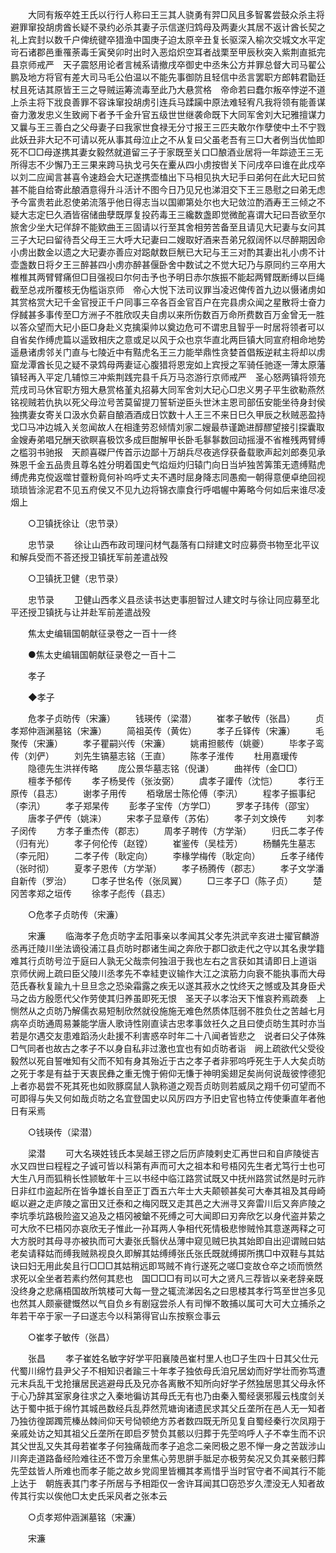 <!-- { "loadSidebar": true } -->
　　大同有叛卒姓王氏以行行人称曰王三其人骁勇有羿□风且多智畧尝鼓众杀主将避罪窜投胡虏酋长疑不录约必杀其妻子示信遂归鸩母及两妻火其居不返计酋长契之礼上宾封以数千户俾统徤卒猎渔中国庚子迫太原辛丑复长驱深入榆次交城文水平定岢石诸郡邑重罹荼毒壬寅癸卯时出时入恶焰炽空耳者战栗至甲辰秋突入紫荆直抵完县京师戒严　天子震怒用论者言械系请撤戌卒御史中丞朱公方并罪总督大司马翟公鹏及地方将官有差大司马毛公伯温以不能先事御防且轻信中丞言罢职方郎韩君勖廷杖且死诘其原皆王三之导贼运筹流毒至此乃大悬赏格　帝命若曰蠢尔叛卒悖逆不道上杀主将下戕良善罪不容诛窜投胡虏引连兵马蹂躏中原法难轻宥凡我将领有能善谋奋力激发忠义生致阙下者予千金升官五级世世继袭命既下大同军舍刘大玘雅擅谋力又曩与王三善白之父母妻子曰我家世食禄无分寸报王三匹夫敢尔作孽使中土不宁戮此妖丑非大玘不可请以死从事其母泣止之不从复曰父虽老吾有三□大者例当优恤即死不□□母遂携其妻女毅然就道留三子于家既至关口□酿酒业居将一年踪迹王三无所得志不少懈乃王三果来跨马执戈弓矢在櫜从四小虏按辔关下问戌卒曰谁在此戍卒以刘二应闻言甚喜令速趋会大玘遂携壶榼出下马相见执大玘手曰弟何在此大玘曰贫甚不能自给寄此酿酒意得升斗活计不图今日乃见兄也涕泪交下王三恳慰之曰弟无虑予今富贵若此忍使弟流落乎他日得志当以国卿第处尔也大玘敛泣酌酒寿王三倾之不疑大志定巳久酒皆宿储曲孽既厚复投药毒王三纔数盏即觉微酡喜谓大玘曰吾欲至尔旅舍少坐大玘佯辞不能欵曲王三固请以行至其舍相劳苦备至且请见大玘妻与女问其三子大玘曰留待吾父母王三大呼大玘妻曰二嫂取好酒来吾弟兄叙阔怀以尽醉期因命小虏出数金以遗之大玘妻亦善应对跽献数巨觥已大玘与王三对酌其妻出礼小虏不计壶盏数日将夕王三醉甚四小虏亦醉甚偃卧舍中数试之不觉大玘乃与原同约三卒用大椎椎其两臂臂痛但□目强视曰尔何击予也予明日赤尔族振不能起两臂既断缚以巨绳截至总戎所覆核无伪槛诣京师　帝心大悦下法司议罪当凌迟俾传首九边以慑诸虏如其赏格赏大玘千金官授正千户同事三卒各百金官百户在完县虏众闻之星散将士奋力俘馘甚多事传至□方洲子不胜欣叹夫自虏以来所伤数百万命所费数百万金曾无一胜以答众望而大玘小臣□身赴义克擒渠帅以奠边危可不谓忠且智乎一时居将领者可以自省矣作缚虎篇以遥致相庆之意或足以风于众也京华直北两巨镇大同宣府相命地势遥悬诸虏邻关门直与七陵近中有黠虎名王三力能举鼎性贪婪首倡叛逆弒主将却以虏窟龙潭酋长见之疑不录鸩母两妻证心腹猎将恩宠如上宾授之军骑任驰逐一薄太原藩镇轻再入平定几辅惊三冲紫荆践完县千兵万马恣游行京师戒严　圣心怒两镇将领充荒戌司马休官职方殂大悬赏格堇丸招募大同军舍刘大玘心□忠义男子平生欲勒燕然铭视贼若仇执以死父母泣号苦莫留提刀誓斩逆臣头世沐主恩司部伍安能坐待身封侯独携妻女寄关口汲水负薪自酿酒酒成日饮数十人王三不来日巳久甲辰之秋贼恶盈持戈□马冲边城入关忽闻故人在相逢劳忍倾情刘家二嫂最恭谨跪进醇醪望接引探囊取金嫂寿弟唱兄酬天欲瞑喜极饮多成巨酣解甲长卧毛鬖鬖数回动摇漫不省椎残两臂缚之槛羽书驰报　天颜喜磔尸传首示边鄙十万胡兵尽夜逃俘获备载歌声起刘郎奏见承殊恩千金五品贵且尊名姓分明着国史气焰烜灼归辕门向日当垆独苦筭策无遗缚黠虎缚虎弗克傥返噬甘虀粉竟何补呜呼丈夫不遇时屈身降志同愚痴一朝得意便卓绝回视琐琐皆涂泥君不见五府侯又不见九边将锦衣廪食行呼唱幄中筹略今何如后来谁尽凌烟上 

　　○卫镇抚徐让（忠节录） 

　　忠节录 
　　徐让山西布政司理问材气磊落有口辩建文时应募赍书物至北平议和解兵受而不荅还授卫镇抚军前差遣战殁 

　　○卫镇抚卫健（忠节录） 

　　忠节录 
　　卫健山西孝义县丞读书达吏事胆智过人建文时与徐让同应募至北平还授卫镇抚与让并赴军前差遣战殁 

　　焦太史编辑国朝献征录卷之一百十一终 

　　●焦太史编辑国朝献征录卷之一百十二 

　　孝子 

　　◆孝子 

　　危孝子贞昉传（宋濂） 
　　钱瑛传（梁潜） 
　　崔孝子敏传（张昌） 
　　贞孝郑仲涵渊墓铭（宋濂） 
　　简祖英传（黄佐） 
　　孝子丘铎传（宋濂） 
　　毛聚传（宋濂） 
　　孝子瞿嗣兴传（宋濂） 
　　姚甫担骸传（姚夔） 
　　毕孝子鸾传（刘俨） 
　　刘先生镐墓志铭（王直） 
　　陈孝子淮传 
　　杜用嘉瑷传 
　　隐德先生洪祥传略 
　　庞公景华墓志铭（倪谦） 
　　曲祥传（金□□） 
　　檀孝予郁传 
　　孝子杨旻传（张汝弼） 
　　虞孝子讙传（沈恺） 
　　孝行王原传（县志） 
　　谢孝子用传 
　　栢墩居士陈伦傅（李汛） 
　　程孝子振事纪（李汛） 
　　孝子郑杲传 
　　彭孝子宝传（方学□） 
　　罗孝子玮传（邵宝） 
　　唐孝子俨传（姚涞） 
　　宋孝子显章传（苏佑） 
　　孝子刘文焕传 
　　刘孝子闵传 
　　方孝子重杰传（郡志） 
　　周孝子聘传（方学渐） 
　　归氏二孝子传（归有光） 
　　孝子何伦传（赵镗） 
　　崔鉴传（吴桂芳） 
　　杨黼先生墓志（李元阳） 
　　二孝子传（耿定向） 
　　李椽学梅传（耿定向） 
　　丘孝子绪传（张时彻） 
　　夏孝子恩传（方学渐） 
　　孝子杨腾传（郡志） 
　　孝子文学潘自新传（罗治） 
　　□孝子世名传（张凤翼） 
　　□三孝子□（陈子贞） 
　　楚冈苦孝郑之垣传 
　　徐孝子彪传（县志） 

　　○危孝子贞昉传（宋濂） 

　　宋濂 
　　临海孝子危贞昉字孟阳事亲以孝闻其父孝先洪武辛亥进士擢官麟游丞再迁陵川坐法谪役浦江县贞昉时郡诸生闻之奔欣于郡□欲走代之守以其名隶学籍难其行贞昉号泣于庭曰人孰无父哉柰何独沮于我也左右之言获如其请即日上道诣　京师伏阙上疏曰臣父陵川丞孝先不幸絓吏议输作大江之滨筋力向衰不能执事而大母范氏春秋复踰九十旦旦念之恐染霜露之疾无以遂其菽水之忱终天之憾或及其身臣犬马之齿方殷愿代父作劳使其归养虽即死无恨　圣天子以孝治天下惟哀矜焉疏奏　上恻然从之贞昉乃解儒衣易短制欣然就役施施无难色然质体尫弱不胜负仕之苦越七月病卒贞昉通周易兼能学唐人歌诗性刚直读古忠孝事敛祍久之且曰使贞昉生其时亦当若是尔遇交友患难蹈汤火赴援不利害惑卒时年二十八闻者皆悲之　说者曰父子体殊□气同者也故古之孝子不以身自私非过激也宜也有如贞昉者诣　阙上疏欲代父受役毅然以死自誓唯知有父而不知有身其殆近于古之孝子者非邪呜呼死生于人大矣贞昉之死于孝是有益于天衷民彝之重无愧于俯仰无慊于神明奚翅足矣尚何说哉彼悖德犯上者亦曷尝不死其死也如败豚腐鼠人孰称道之观吾贞昉则若威凤之翔千仞可望而不可即得与失又何如哉贞昉之名宜登国史以风厉四方予旧史官也特立传使秉直年者他日有采焉 

　　○钱瑛传（梁潜） 

　　梁潜 
　　可大名瑛姓钱氏本吴越王镠之后历庐陵剌史汇再世曰和自庐陵徙吉水又四世曰程程之子诚可皆以科第有声而可大之祖本和号梧冈先生者尤笃行士也可大生八月而狐稍长性颕敏年十三以书经中临江路赏试既又中抚州路赏试然是时元祚日非红巾盗起所在皆争雄长自至正丁酉五六年士大夫颠顿甚矣可大奉其祖及其母崎岖以避之走庐陵之富田又迁泰和之梅冈既又走其邑之大洲寻又奔雷川后又奔庐陵之李坑季坑路极险盗又追及之梧冈被鎗不死缚之可大闻即曰刃奔欣乞以身代盗并絷之可大欣不巳梧冈亦哀欣无子惟此一孙耳两人争相代死情极悲惨贼怜其意遂两释之可大方脱时其母寻亦被执而可大妻张氏翳伏丛薄中窥见贼巳执其始即自出迎谓贼曰姑老矣请释姑而缚我贼熟视良久即解其姑缚缚张氏张氏既就缚掷所携□中双鞋与其姑诀曰妇无用此矣且行□□□其姑稍远即骂贼不肯行遂死之嗟□变故仓卒之顷而愤然求死以全坐者若素约然何其悲也　国□□□有司以可大之贤凡三荐皆以亲老辞亲既没终身之悲痛梧国故所筑楼可大每一登之辄流涕因名之曰思楼其孝行笃至世岂多见也然其人颇豪徤慨然以气自负乡有剧寇尝杀人有司惮不敢捕以属可大可大立捕杀之年若干卒于家一子曰遂志今以科第得官山东按察佥事云 

　　○崔孝子敏传（张昌） 

　　张昌 
　　孝子崔姓名敏字好学平阳襄陵邑崔村里人也□子生四十日其父仕元代蜀川绵竹县尹父子不相知识者踰三十年孝子独依母氏洎兄居幼而好学壮而弥笃遭元末兵乱干戈抢攘居民逃避母氏及兄亦各离散不知所向好学孑然独居思其父母永怀于心乃辞其室家身往求之入秦地徧访其母氏无有也乃由秦入蜀经褒邪履云栈度剑关达于蜀中抵于绵竹其城邑数经兵乱莽然荒塘询诸遗民求其父丘垄所在邑人无一知者乃独彷徨踯躅荒榛丛棘间仰天号恸顿绝方苏者数四既无所见复自蜀经秦行次凤翔于亲戚处访之知其祖父丘垄所在即启歹赞负其骸以归葬于先茔呜呼人子不幸生而不识其父世乱又失其母若崔孝子何独痛哉而孝子追念二亲罔极之恩不惮一身之苦跋涉山川奔走道路备经险难往还不啻万余里焦心劳思胼手胝足亦极劳矣况又负其亲骸归葬先茔兹皆人所难也而孝子能之故乡党闾里皆穪其孝焉惜乎当时官守者不闻其行不能上达于　朝旌表其门孝子所居与予相距仅一舍许耳闻其□窃恐岁久湮没无人知者故传其行实以俟他□太史氏采风者之张本云 

　　○贞孝郑仲涵渊墓铭（宋濂） 

　　宋濂 
